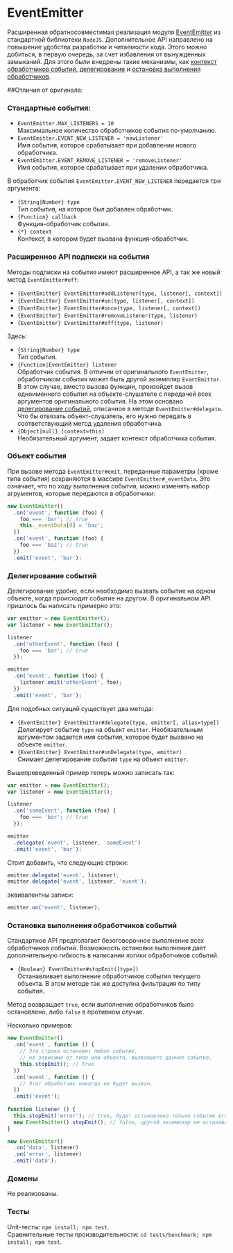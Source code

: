 EventEmitter
============

Расширенная обратносовместимая реализация модуля [EventEmitter](http://nodejs.org/api/events.html#events_class_events_eventemitter) из стандартной библиотеки `NodeJS`.
Дополнительное API направлено на повышение удобства разработки и читаемости кода.
Этого можно добиться, в первую очередь, за счет избавления от вынужденных замыканий.
Для этого были внедрены такие механизмы, как [контекст обработчиков событий](#context), [делегирование](#delegate) и [остановка выполнения обработчиков](#stopEmit).

##Отличия от оригинала:
### Стандартные события:
 * `EventEmitter.MAX_LISTENERS = 10`
 <br />Максимальное количество обработчиков события по-умолчанию.
 * `EventEmitter.EVENT_NEW_LISTENER = 'newListener'`
 <br />Имя события, которое срабатывает при добавлении нового обработчика.
 * `EventEmitter.EVENT_REMOVE_LISTENER = 'removeListener'`
 <br />Имя события, которое срабатывает при удалении обработчика.
 
В обработчик события `EventEmitter.EVENT_NEW_LISTENER` передается три аргумента:
 * `{String|Number} type`
 <br />Тип события, на которое был добавлен обработчик.
 * `{Function} callback`
 <br />Функция-обработчик события.
 * `{*} context`
 <br />Контекст, в котором будет вызвана функция-обработчик.
 
### <a name="context"></a>Расширенное API подписки на события
Методы подписки на события имеют расширенное API, а так же новый метод `EventEmitter#off`:

 * `{EventEmitter} EventEmitter#addListener(type, listener[, context])`
 * `{EventEmitter} EventEmitter#on(type, listener[, context])`
 * `{EventEmitter} EventEmitter#once(type, listener[, context])`
 * `{EventEmitter} EventEmitter#removeListener(type, listener)`
 * `{EventEmitter} EventEmitter#off(type, listener)`

Здесь:
 * `{String|Number} type`
 <br />Тип события.
 * `{Function|EventEmitter} listener`
 <br />Обработчик события. В отличии от оригинального `EventEmitter`,
  обработчиком события может быть другой экземпляр `EventEmitter`. В этом случае, вместо вызова функции,
  произойдет вызов одноименного события на объекте-слушателе с передачей всех аргументов оригинального события.
  На этом основано [делегирование событий](#delegate), описанное в методе `EventEmitter#delegate`. Что бы отвязать объект-слушатель,
  его нужно передать в соответствующий метод удаления обработчика.
 * `{Object|null} [context=this]`
 <br />Необязательный аргумент, задает контекст обработчика события.
 
### Объект события
При вызове метода `EventEmitter#emit`, переданные параметры (кроме типа события) сохраняются в массиве `EventEmitter#_eventData`.
Это означает, что по ходу выполнения события, можно изменять набор агрументов, которые передаются в обработчики:

```js
new EventEmitter()
  .on('event', function (foo) {
    foo === 'bar'; // true
    this._eventData[0] = 'baz';
  })
  .on('event', function (foo) {
    foo === 'baz'; // true
  })
  .emit('event', 'bar');
```

### <a name="delegate"></a>Делегирование событий
Делегирование удобно, если необходимо вызвать событие на одном объекте, когда происходит событие на другом.
В оригинальном API пришлось бы написать примерно это:

```js
var emitter = new EventEmitter();
var listener = new EventEmitter();

listener
  .on('otherEvent', function (foo) {
    foo === 'bar'; // true
  });

emitter
  .on('event', function (foo) {
    listener.emit('otherEvent', foo);
  })
  .emit('event', 'bar');
```

Для подобных ситуаций существует два метода:
 * `{EventEmitter} EventEmitter#delegate(type, emitter[, alias=type])`
 <br />Делегирует событие `type` на объект `emitter`.
  Необязательным аргументом задается имя события, которое будет вызвано на объекте `emitter`.
 * `{EventEmitter} EventEmitter#unDelegate(type, emitter)`
 <br />Снимает делегирование события `type` на объект `emitter`.
 
Вышепреведенный пример теперь можно записать так:

```js
var emitter = new EventEmitter();
var listener = new EventEmitter();

listener
  .on('someEvent', function (foo) {
    foo === 'bar'; // true
  });

emitter
  .delegate('event', listener, 'someEvent')
  .emit('event', 'bar');
```

Стоит добавить, что следующие строки:
```js
emitter.delegate('event', listener);
emitter.delegate('event', listener, 'event');
```
эквивалентны записи:
```js
emitter.on('event', listener);
```

### <a name="stopEmit"></a>Остановка выполнения обработчиков событий
Стандартное API предполагает безоговорочное выполнение всех обработчиков событий.
Возможность остановки выполнения дает дополнительную гибкость в написании логики обработчиков событий.

 * `{Boolean} EventEmitter#stopEmit([type])`
 <br />Останавливает выполнение обработчиков события текущего объекта.
 В этом методе так же доступна фильтрация по типу события.
 
Метод возвращает `true`, если выполнение обработчиков было остановлено, либо `false` в противном случае.
 
Несколько примеров:

```js
new EventEmitter()
  .on('event', function () {
    // Эта строка остановит любое событие,
    // не зависимо от типа или объекта, вызвавшего данное событие.
    this.stopEmit(); // true
  })
  .on('event', function () {
    // Этот обработчик никогда не будет вызван.
  })
  .emit('event');
  
function listener () {
  this.stopEmit('error'); // true, будет остановлено только событие error
  new EventEmitter().stopEmit(); // false, другой экземпляр не останавливает выполнение
}

new EventEmitter()
  .on('data', listener)
  .on('error', listener)
  .emit('data');
```

### Домены
Не реализованы.

### Тесты
Unit-тесты: `npm install; npm test`.
<br />
Сравнительные тесты производительности: `cd tests/benchmark; npm install; npm test`.
